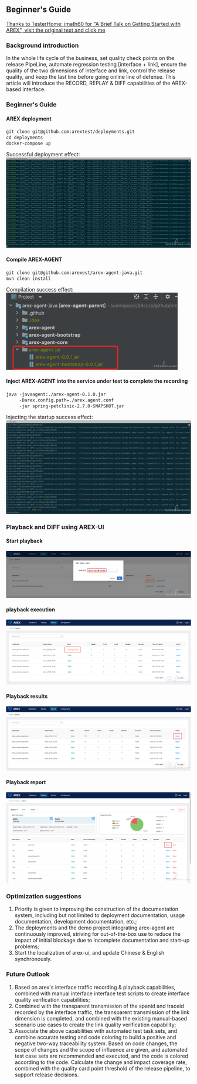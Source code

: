 ## Beginner's Guide

[Thanks to TesterHome: imath60 for "A Brief Talk on Getting Started with AREX", visit the original text and click me](https://testerhome.com/topics/33978)

### Background introduction
In the whole life cycle of the business, set quality check points on the release PipeLine, automate regression testing [interface + link], ensure the quality of the two dimensions of interface and link, control the release quality, and keep the last line before going online line of defense. This article will introduce the RECORD, REPLAY & DIFF capabilities of the AREX-based interface.

### Beginner's Guide
#### AREX deployment
````
git clone git@github.com:arextest/deployments.git
cd deployments
docker-compose up
````
  
Successful deployment effect:
![](../resource/c2.demo.1.png!large)

#### Compile AREX-AGENT
````
git clone git@github.com:arexest/arex-agent-java.git
mvn clean install
````

Compilation success effect:
![](../resource/c2.demo.2.png)


#### Inject AREX-AGENT into the service under test to complete the recording
````
java -javaagent:./arex-agent-0.1.0.jar
     -Darex.config.path=./arex.agent.conf
     -jar spring-petclinic-2.7.0-SNAPSHOT.jar
````

Injecting the startup success effect:
![](../resource/c2.demo.3.png)

### Playback and DIFF using AREX-UI

#### Start playback
![](../resource/c2.demo.4.png)

#### playback execution
![](../resource/c2.demo.5.png)

#### Playback results
![](../resource/c2.demo.6.png)

#### Playback report
![](../resource/c2.demo.7.png)

### Optimization suggestions
1. Priority is given to improving the construction of the documentation system, including but not limited to deployment documentation, usage documentation, development documentation, etc.;
2. The deployments and the demo project integrating arex-agent are continuously improved, striving for out-of-the-box use to reduce the impact of initial blockage due to incomplete documentation and start-up problems;
3. Start the localization of arex-ui, and update Chinese & English synchronously.

### Future Outlook
1. Based on arex's interface traffic recording & playback capabilities, combined with manual interface interface test scripts to create interface quality verification capabilities;
2. Combined with the transparent transmission of the spanid and traceid recorded by the interface traffic, the transparent transmission of the link dimension is completed, and combined with the existing manual-based scenario use cases to create the link quality verification capability;
3. Associate the above capabilities with automated test task sets, and combine accurate testing and code coloring to build a positive and negative two-way traceability system. Based on code changes, the scope of changes and the scope of influence are given, and automated test case sets are recommended and executed, and the code is colored according to the code. Calculate the change and impact coverage rate, combined with the quality card point threshold of the release pipeline, to support release decisions.
